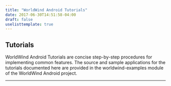 ```yaml
---
title: "WorldWind Android Tutorials"
date: 2017-06-30T14:51:58-04:00
draft: false
uselisttemplate: true
---
```


## Tutorials

WorldWind Android Tutorials are concise step-by-step procedures for implementing common features. The source and
        sample applications for the tutorials documented here are provided in the worldwind-examples module of the
        WorldWind Android project.

---